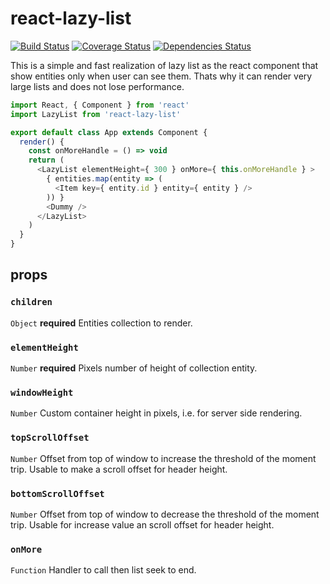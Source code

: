 # react-lazy-list

[![Build Status](https://travis-ci.org/MaxSvargal/react-lazy-list.svg?branch=master)](https://travis-ci.org/MaxSvargal/react-lazy-list)
[![Coverage Status](https://coveralls.io/repos/github/MaxSvargal/react-lazy-list/badge.svg?branch=master)](https://coveralls.io/github/MaxSvargal/react-lazy-list?branch=master)
[![Dependencies Status](https://david-dm.org/MaxSvargal/react-lazy-list.svg)](https://david-dm.org/MaxSvargal/react-lazy-list)

This is a simple and fast realization of lazy list as the react component that show entities only when user can see them. Thats why it can render very large lists and does not lose performance.

```javascript
import React, { Component } from 'react'
import LazyList from 'react-lazy-list'

export default class App extends Component {
  render() {
    const onMoreHandle = () => void
    return (
      <LazyList elementHeight={ 300 } onMore={ this.onMoreHandle } >
        { entities.map(entity => (
          <Item key={ entity.id } entity={ entity } />
        )) }
        <Dummy />
      </LazyList>
    )
  }
}
```

## props

### `children`
`Object` **required** Entities collection to render.

### `elementHeight`
`Number` **required** Pixels number of height of collection entity.

### `windowHeight`
`Number` Custom container height in pixels, i.e. for server side rendering.

### `topScrollOffset`
`Number` Offset from top of window to increase the threshold of the moment trip.
Usable to make a scroll offset for header height.

### `bottomScrollOffset`
`Number` Offset from top of window to decrease the threshold of the moment trip.
Usable for increase value an scroll offset for header height.

### `onMore`
`Function` Handler to call then list seek to end.
